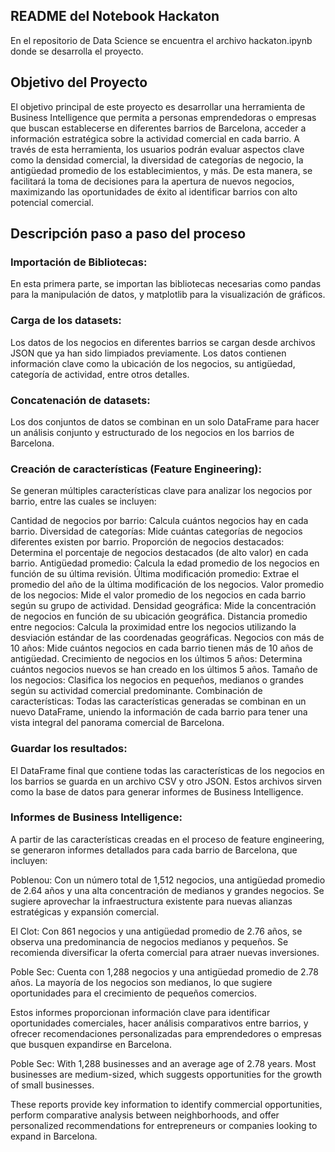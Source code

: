 ## README del Notebook Hackaton 

En el repositorio de Data Science se encuentra el archivo hackaton.ipynb donde se desarrolla el proyecto.

## Objetivo del Proyecto

El objetivo principal de este proyecto es desarrollar una herramienta de Business Intelligence que permita a personas emprendedoras o empresas que buscan establecerse en diferentes barrios de Barcelona, acceder a información estratégica sobre la actividad comercial en cada barrio. A través de esta herramienta, los usuarios podrán evaluar aspectos clave como la densidad comercial, la diversidad de categorías de negocio, la antigüedad promedio de los establecimientos, y más. De esta manera, se facilitará la toma de decisiones para la apertura de nuevos negocios, maximizando las oportunidades de éxito al identificar barrios con alto potencial comercial.

## Descripción paso a paso del proceso
### Importación de Bibliotecas:
En esta primera parte, se importan las bibliotecas necesarias como pandas para la manipulación de datos, y matplotlib para la visualización de gráficos.

### Carga de los datasets:
Los datos de los negocios en diferentes barrios se cargan desde archivos JSON que ya han sido limpiados previamente. Los datos contienen información clave como la ubicación de los negocios, su antigüedad, categoría de actividad, entre otros detalles.

### Concatenación de datasets:
Los dos conjuntos de datos se combinan en un solo DataFrame para hacer un análisis conjunto y estructurado de los negocios en los barrios de Barcelona.

### Creación de características (Feature Engineering):
Se generan múltiples características clave para analizar los negocios por barrio, entre las cuales se incluyen:

Cantidad de negocios por barrio: Calcula cuántos negocios hay en cada barrio.
Diversidad de categorías: Mide cuántas categorías de negocios diferentes existen por barrio.
Proporción de negocios destacados: Determina el porcentaje de negocios destacados (de alto valor) en cada barrio.
Antigüedad promedio: Calcula la edad promedio de los negocios en función de su última revisión.
Última modificación promedio: Extrae el promedio del año de la última modificación de los negocios.
Valor promedio de los negocios: Mide el valor promedio de los negocios en cada barrio según su grupo de actividad.
Densidad geográfica: Mide la concentración de negocios en función de su ubicación geográfica.
Distancia promedio entre negocios: Calcula la proximidad entre los negocios utilizando la desviación estándar de las coordenadas geográficas.
Negocios con más de 10 años: Mide cuántos negocios en cada barrio tienen más de 10 años de antigüedad.
Crecimiento de negocios en los últimos 5 años: Determina cuántos negocios nuevos se han creado en los últimos 5 años.
Tamaño de los negocios: Clasifica los negocios en pequeños, medianos o grandes según su actividad comercial predominante.
Combinación de características:
Todas las características generadas se combinan en un nuevo DataFrame, uniendo la información de cada barrio para tener una vista integral del panorama comercial de Barcelona.

### Guardar los resultados:
El DataFrame final que contiene todas las características de los negocios en los barrios se guarda en un archivo CSV y otro JSON. Estos archivos sirven como la base de datos para generar informes de Business Intelligence.

### Informes de Business Intelligence:
A partir de las características creadas en el proceso de feature engineering, se generaron informes detallados para cada barrio de Barcelona, que incluyen:

Poblenou: Con un número total de 1,512 negocios, una antigüedad promedio de 2.64 años y una alta concentración de medianos y grandes negocios. Se sugiere aprovechar la infraestructura existente para nuevas alianzas estratégicas y expansión comercial.

El Clot: Con 861 negocios y una antigüedad promedio de 2.76 años, se observa una predominancia de negocios medianos y pequeños. Se recomienda diversificar la oferta comercial para atraer nuevas inversiones.

Poble Sec: Cuenta con 1,288 negocios y una antigüedad promedio de 2.78 años. La mayoría de los negocios son medianos, lo que sugiere oportunidades para el crecimiento de pequeños comercios.

Estos informes proporcionan información clave para identificar oportunidades comerciales, hacer análisis comparativos entre barrios, y ofrecer recomendaciones personalizadas para emprendedores o empresas que busquen expandirse en Barcelona.

Poble Sec: With 1,288 businesses and an average age of 2.78 years. Most businesses are medium-sized, which suggests opportunities for the growth of small businesses.

These reports provide key information to identify commercial opportunities, perform comparative analysis between neighborhoods, and offer personalized recommendations for entrepreneurs or companies looking to expand in Barcelona.


